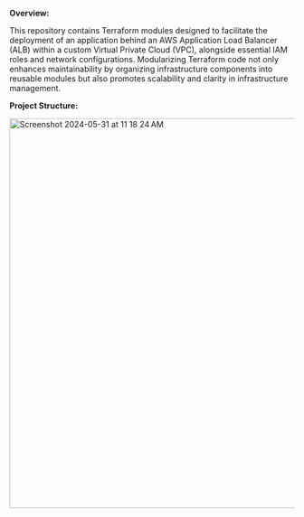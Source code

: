 **Overview:**

This repository contains Terraform modules designed to facilitate the deployment of an application behind an AWS Application Load Balancer (ALB) within a custom Virtual Private Cloud (VPC), alongside essential IAM roles and network configurations. Modularizing Terraform code not only enhances maintainability by organizing infrastructure components into reusable modules but also promotes scalability and clarity in infrastructure management.

**Project Structure:**

<img width="690" alt="Screenshot 2024-05-31 at 11 18 24 AM" src="https://github.com/Karan-Singh-01/terraform-aws/assets/157451190/a26940c7-4e62-43e9-9dca-a78edf42009d">
